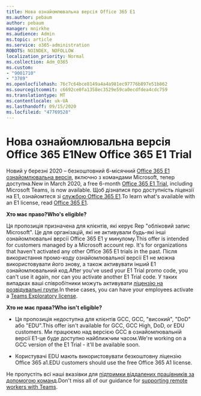 ```yaml
---
title: Нова ознайомлювальна версія Office 365 E1
ms.author: pebaum
author: pebaum
manager: mnirkhe
ms.audience: Admin
ms.topic: article
ms.service: o365-administration
ROBOTS: NOINDEX, NOFOLLOW
localization_priority: Normal
ms.collection: Adm_O365
ms.custom:
- "9001710"
- "3789"
ms.openlocfilehash: 76c7c64bce8149a4a4a981ec97776b897e51b862
ms.sourcegitcommit: c6692ce0fa1358ec3529e59ca0ecdfdea4cdc759
ms.translationtype: MT
ms.contentlocale: uk-UA
ms.lasthandoff: 09/15/2020
ms.locfileid: "47769528"
---
```

# <a name="new-office-365-e1-trial"></a><span data-ttu-id="9d481-102">Нова ознайомлювальна версія Office 365 E1</span><span class="sxs-lookup"><span data-stu-id="9d481-102">New Office 365 E1 Trial</span></span>

<span data-ttu-id="9d481-103">Новий у березні 2020 – безкоштовний 6-місячний [Office 365 E1 ознайомлювальна версія](https://docs.microsoft.com/MicrosoftTeams/e1-trial-license), включно з командами Microsoft, тепер доступна.</span><span class="sxs-lookup"><span data-stu-id="9d481-103">New in March 2020, a free 6-month [Office 365 E1 Trial](https://docs.microsoft.com/MicrosoftTeams/e1-trial-license), including Microsoft Teams, is now available.</span></span> <span data-ttu-id="9d481-104">Щоб дізнатися про доступність ліцензії на E1, ознайомтеся зі [службою Office 365 E1](https://www.microsoft.com/microsoft-365/business/office-365-enterprise-e1-business-software).</span><span class="sxs-lookup"><span data-stu-id="9d481-104">To learn what's available with an E1 license, read [Office 365 E1](https://www.microsoft.com/microsoft-365/business/office-365-enterprise-e1-business-software).</span></span>

<span data-ttu-id="9d481-105">**Хто має право?**</span><span class="sxs-lookup"><span data-stu-id="9d481-105">**Who's eligible?**</span></span>

<span data-ttu-id="9d481-106">Ця пропозиція призначена для клієнтів, які керує Rep "обліковий запис Microsoft". Це для організацій, які не активували будь-які інші ознайомлювальні версії Office 365 E1 у минулому.</span><span class="sxs-lookup"><span data-stu-id="9d481-106">This offer is intended for customers managed by a Microsoft account rep. It's for organizations that haven't activated any other Office 365 E1 trials in the past.</span></span> <span data-ttu-id="9d481-107">Після використання промо-коду ознайомлювальної версії E1 не можна використовувати його знову, а також активувати інший E1 ознайомлювальний код.</span><span class="sxs-lookup"><span data-stu-id="9d481-107">After you've used your E1 Trial promo code, you can't use it again, nor can you activate another E1 Trial code.</span></span> <span data-ttu-id="9d481-108">У таких випадках ваші співробітники можуть активувати [ліцензію на розвідувальні групи](https://docs.microsoft.com/MicrosoftTeams/teams-exploratory).</span><span class="sxs-lookup"><span data-stu-id="9d481-108">In these cases, you can have your employees activate a [Teams Exploratory license](https://docs.microsoft.com/MicrosoftTeams/teams-exploratory).</span></span>

<span data-ttu-id="9d481-109">**Хто не має права?**</span><span class="sxs-lookup"><span data-stu-id="9d481-109">**Who isn't eligible?**</span></span>

- <span data-ttu-id="9d481-110">Ця пропозиція недоступна для клієнтів GCC, GCC, "високий", "DoD" або "EDU".</span><span class="sxs-lookup"><span data-stu-id="9d481-110">This offer isn't available for GCC, GCC High, DoD, or EDU customers.</span></span> <span data-ttu-id="9d481-111">Ми працюємо над версією GCC в ознайомлювальній версії E1-це буде доступно найближчим часом.</span><span class="sxs-lookup"><span data-stu-id="9d481-111">We're working on a GCC version of the E1 Trial - it'll be available soon.</span></span>

 - <span data-ttu-id="9d481-112">Користувачі EDU мають використовувати безкоштовну ліцензію Office 365 a1.</span><span class="sxs-lookup"><span data-stu-id="9d481-112">EDU customers should use the free Office 365 A1 license.</span></span>

<span data-ttu-id="9d481-113">Не пропустіть всі наші вказівки для [підтримки віддалених працівників за допомогою команд](https://docs.microsoft.com/MicrosoftTeams/support-remote-work-with-teams).</span><span class="sxs-lookup"><span data-stu-id="9d481-113">Don't miss all of our guidance for [supporting remote workers with Teams](https://docs.microsoft.com/MicrosoftTeams/support-remote-work-with-teams).</span></span>

